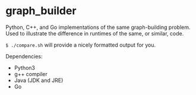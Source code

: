 # graph_builder

Python, C++, and Go implementations of the same graph-building problem. Used to illustrate the difference in runtimes of the same, or similar, code.

<code>$ ./compare.sh</code> will provide a nicely formatted output for you.

Dependencies:
<ul>
   <li>Python3</li>
   <li>g++ compiler</li>
   <li>Java (JDK and JRE)</li>
   <li>Go</li> 
</ul>
